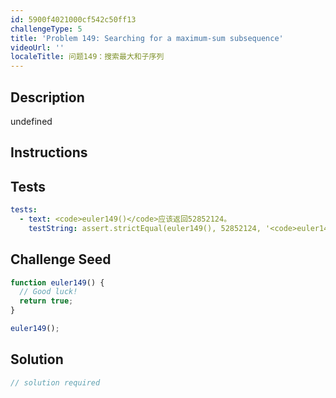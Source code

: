 ```yaml
---
id: 5900f4021000cf542c50ff13
challengeType: 5
title: 'Problem 149: Searching for a maximum-sum subsequence'
videoUrl: ''
localeTitle: 问题149：搜索最大和子序列
---
```


## Description
undefined

## Instructions
<section id="instructions">
</section>

## Tests
<section id='tests'>

```yml
tests:
  - text: <code>euler149()</code>应该返回52852124。
    testString: assert.strictEqual(euler149(), 52852124, '<code>euler149()</code> should return 52852124.');

```

</section>

## Challenge Seed
<section id='challengeSeed'>

<div id='js-seed'>

```js
function euler149() {
  // Good luck!
  return true;
}

euler149();

```

</div>



</section>

## Solution
<section id='solution'>

```js
// solution required
```
</section>
